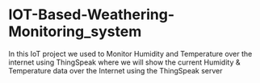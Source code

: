 # IOT-Based-Weathering-Monitoring_system
In this IoT project we used to Monitor Humidity and  Temperature over the  internet using ThingSpeak where we will show the  current Humidity &amp;  Temperature data over the Internet using the  ThingSpeak server
